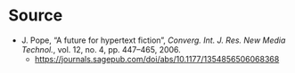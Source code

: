 

# Source

* J. Pope, “A future for hypertext fiction”, *Converg. Int. J. Res. New Media Technol.*, vol. 12, no. 4, pp. 447–465, 2006.
    * https://journals.sagepub.com/doi/abs/10.1177/1354856506068368
